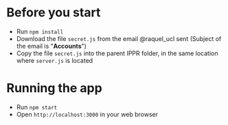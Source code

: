 # Before you start
* Run ```npm install```
* Download the file ```secret.js``` from the email  @raquel_ucl sent (Subject of the email is "**Accounts**")
* Copy the file ```secret.js``` into the parent IPPR folder, in the same location where ```server.js``` is located

# Running the app
* Run ```npm start```
* Open ```http://localhost:3000``` in your web browser
